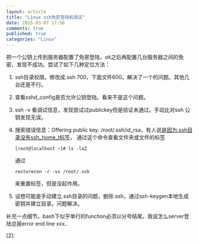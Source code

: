 ```yaml
---
layout: article
title: "Linux ssh免密登陆和调试"
date: 2015-03-07 17:56
comments: true
published: true
categories: "Linux"
---
```

   把一个公钥上传到服务器配置了免密登陆，ok之后再配置几台服务器之间的免密，发现不成功。尝试了如下几种定位方法：

 1. ssh目录权限。修改成.ssh 700，下面文件600。解决了一个的问题。其他几台还是不行。
 2. 查看sshd_config是否允许公钥登陆。看来不是这个问题。
 2. ssh -v 看调试信息，发现尝试过publickey但是验证未通过。手动比对ssh 公钥发现无误。
 3. 搜索错误信息：Offering public key: /root/.ssh/id_rsa，有人说[是因为.ssh目录没有ssh_home_t标签][1]， 通过这个命令查看文件夹或文件的标签

		[root@localhost ~]# ls -laZ
	
	通过
		
		restorecon -r -vv /root/.ssh

	来重置标签，但是没起作用。

 4. 设想可能是手动建立.ssh目录的问题，删除.ssh，通过ssh-keygen本地生成密钥并建立目录。问题解决。

   补充一点细节。bash下似乎单行的function必须以分号结尾，我说怎么server登陆总报error end line xxx..


 [1]: http://segmentfault.com/q/1010000000445726   "CentOS SSH公钥登录问题"
 [2]: